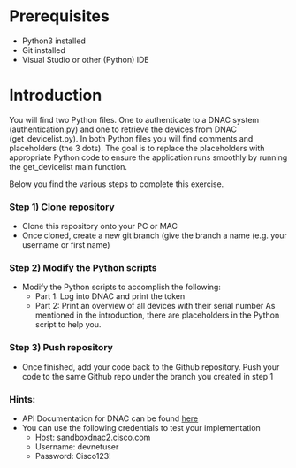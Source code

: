 # Prerequisites 
* Python3 installed
* Git installed
* Visual Studio or other (Python) IDE

# Introduction

You will find two Python files. One to authenticate to a DNAC system (authentication.py) and one to retrieve the devices from DNAC (get_devicelist.py). In both Python files you will find comments and placeholders (the 3 dots). The goal is to replace the placeholders with appropriate Python code to ensure the application runs smoothly by running the  get_devicelist main function.

Below you find the various steps to complete this exercise.

### Step 1)	Clone repository
* Clone this repository onto your PC or MAC
* Once cloned, create a new git branch (give the branch a name (e.g. your username or first name)

### Step 2)	Modify the Python scripts

- Modify the Python scripts to accomplish the following:
  * Part 1: Log into DNAC and print the token
  * Part 2: Print an overview of all devices with their serial number
  As mentioned in the introduction, there are placeholders in the Python script to help you.

### Step 3) Push repository
* Once finished, add your code back to the Github repository. Push your code to the same Github repo under the branch you created in step 1

### Hints:

- API Documentation for DNAC can be found [here](https://developer.cisco.com/docs/dna-center/#!cisco-dna-2-1-2-x-api-overview)
- You can use the following credentials to test your implementation
  * Host: sandboxdnac2.cisco.com
  * Username: devnetuser
  * Password: Cisco123!
